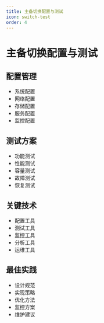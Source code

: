 ```yaml
---
title: 主备切换配置与测试
icon: switch-test
order: 4
---
```


# 主备切换配置与测试

## 配置管理
- 系统配置
- 网络配置
- 存储配置
- 服务配置
- 监控配置

## 测试方案
- 功能测试
- 性能测试
- 容量测试
- 故障测试
- 恢复测试

## 关键技术
- 配置工具
- 测试工具
- 监控工具
- 分析工具
- 运维工具

## 最佳实践
- 设计规范
- 实现策略
- 优化方法
- 监控方案
- 维护建议
